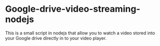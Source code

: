 # Google-drive-video-streaming-nodejs
This is a small script in nodejs that allow you to watch a video stored into your Google drive directly in to your video player.
